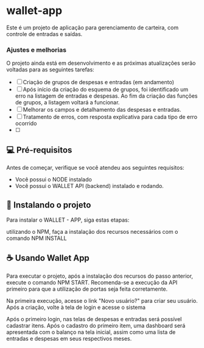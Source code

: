 # wallet-app

Este é um projeto de aplicação para gerenciamento de carteira, com controle de entradas e saídas. 

### Ajustes e melhorias

O projeto ainda está em desenvolvimento e as próximas atualizações serão voltadas para as seguintes tarefas:

- [ ] Criação de grupos de despesas e entradas (em andamento)
- [ ] Após início da criação do esquema de grupos, foi identificado um erro na listagem de entradas e despesas. Ao fim da criação das funções de grupos, a listagem voltará a funcionar.
- [ ] Melhorar os campos e detalhamento das despesas e entradas.
- [ ] Tratamento de erros, com resposta explicativa para cada tipo de erro ocorrido
- [ ] 

## 💻 Pré-requisitos

Antes de começar, verifique se você atendeu aos seguintes requisitos:

- Você possui o NODE instalado
- Você possui o WALLET API (backend) instalado e rodando.

## 🚀 Instalando o projeto

Para instalar o WALLET - APP, siga estas etapas:

utilizando o NPM, faça a instalação dos recursos necessários com o comando NPM INSTALL


## ☕ Usando Wallet App 

Para executar o projeto, após a instalação dos recursos do passo anterior, execute o comando NPM START. Recomenda-se a execução da API primeiro para que a utilização de portas seja feita corretamente.

Na primeira execução, acesse o link "Novo usuário?" para criar seu usuário. Após a criação, volte à tela de login e acesse o sistema

Após o primeiro login, nas telas de despesas e entradas será possível cadastrar itens. Após o cadastro do primeiro item, uma dashboard será apresentada com o balanço na tela inicial, assim como uma lista de entradas e despesas em seus respectivos meses.
